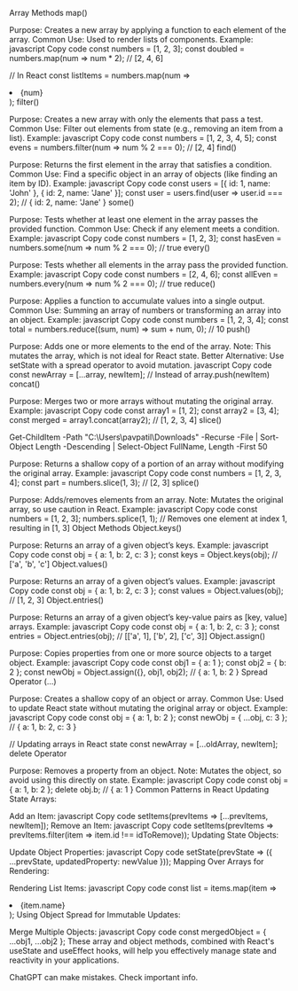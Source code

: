 Array Methods
map()

Purpose: Creates a new array by applying a function to each element of the array.
Common Use: Used to render lists of components.
Example:
javascript
Copy code
const numbers = [1, 2, 3];
const doubled = numbers.map(num => num * 2); // [2, 4, 6]

// In React
const listItems = numbers.map(num => <li key={num}>{num}</li>);
filter()

Purpose: Creates a new array with only the elements that pass a test.
Common Use: Filter out elements from state (e.g., removing an item from a list).
Example:
javascript
Copy code
const numbers = [1, 2, 3, 4, 5];
const evens = numbers.filter(num => num % 2 === 0); // [2, 4]
find()

Purpose: Returns the first element in the array that satisfies a condition.
Common Use: Find a specific object in an array of objects (like finding an item by ID).
Example:
javascript
Copy code
const users = [{ id: 1, name: 'John' }, { id: 2, name: 'Jane' }];
const user = users.find(user => user.id === 2); // { id: 2, name: 'Jane' }
some()

Purpose: Tests whether at least one element in the array passes the provided function.
Common Use: Check if any element meets a condition.
Example:
javascript
Copy code
const numbers = [1, 2, 3];
const hasEven = numbers.some(num => num % 2 === 0); // true
every()

Purpose: Tests whether all elements in the array pass the provided function.
Example:
javascript
Copy code
const numbers = [2, 4, 6];
const allEven = numbers.every(num => num % 2 === 0); // true
reduce()

Purpose: Applies a function to accumulate values into a single output.
Common Use: Summing an array of numbers or transforming an array into an object.
Example:
javascript
Copy code
const numbers = [1, 2, 3, 4];
const total = numbers.reduce((sum, num) => sum + num, 0); // 10
push()

Purpose: Adds one or more elements to the end of the array.
Note: This mutates the array, which is not ideal for React state.
Better Alternative: Use setState with a spread operator to avoid mutation.
javascript
Copy code
const newArray = [...array, newItem]; // Instead of array.push(newItem)
concat()

Purpose: Merges two or more arrays without mutating the original array.
Example:
javascript
Copy code
const array1 = [1, 2];
const array2 = [3, 4];
const merged = array1.concat(array2); // [1, 2, 3, 4]
slice()

Get-ChildItem -Path "C:\Users\pavpatil\Downloads" -Recurse -File | Sort-Object Length -Descending | Select-Object FullName, Length -First 50


Purpose: Returns a shallow copy of a portion of an array without modifying the original array.
Example:
javascript
Copy code
const numbers = [1, 2, 3, 4];
const part = numbers.slice(1, 3); // [2, 3]
splice()

Purpose: Adds/removes elements from an array.
Note: Mutates the original array, so use caution in React.
Example:
javascript
Copy code
const numbers = [1, 2, 3];
numbers.splice(1, 1); // Removes one element at index 1, resulting in [1, 3]
Object Methods
Object.keys()

Purpose: Returns an array of a given object’s keys.
Example:
javascript
Copy code
const obj = { a: 1, b: 2, c: 3 };
const keys = Object.keys(obj); // ['a', 'b', 'c']
Object.values()

Purpose: Returns an array of a given object’s values.
Example:
javascript
Copy code
const obj = { a: 1, b: 2, c: 3 };
const values = Object.values(obj); // [1, 2, 3]
Object.entries()

Purpose: Returns an array of a given object’s key-value pairs as [key, value] arrays.
Example:
javascript
Copy code
const obj = { a: 1, b: 2, c: 3 };
const entries = Object.entries(obj); // [['a', 1], ['b', 2], ['c', 3]]
Object.assign()

Purpose: Copies properties from one or more source objects to a target object.
Example:
javascript
Copy code
const obj1 = { a: 1 };
const obj2 = { b: 2 };
const newObj = Object.assign({}, obj1, obj2); // { a: 1, b: 2 }
Spread Operator (...)

Purpose: Creates a shallow copy of an object or array.
Common Use: Used to update React state without mutating the original array or object.
Example:
javascript
Copy code
const obj = { a: 1, b: 2 };
const newObj = { ...obj, c: 3 }; // { a: 1, b: 2, c: 3 }

// Updating arrays in React state
const newArray = [...oldArray, newItem];
delete Operator

Purpose: Removes a property from an object.
Note: Mutates the object, so avoid using this directly on state.
Example:
javascript
Copy code
const obj = { a: 1, b: 2 };
delete obj.b; // { a: 1 }
Common Patterns in React
Updating State Arrays:

Add an Item:
javascript
Copy code
setItems(prevItems => [...prevItems, newItem]);
Remove an Item:
javascript
Copy code
setItems(prevItems => prevItems.filter(item => item.id !== idToRemove));
Updating State Objects:

Update Object Properties:
javascript
Copy code
setState(prevState => ({ ...prevState, updatedProperty: newValue }));
Mapping Over Arrays for Rendering:

Rendering List Items:
javascript
Copy code
const list = items.map(item => <li key={item.id}>{item.name}</li>);
Using Object Spread for Immutable Updates:

Merge Multiple Objects:
javascript
Copy code
const mergedObject = { ...obj1, ...obj2 };
These array and object methods, combined with React's useState and useEffect hooks, will help you effectively manage state and reactivity in your applications.












ChatGPT can make mistakes. Check important info.